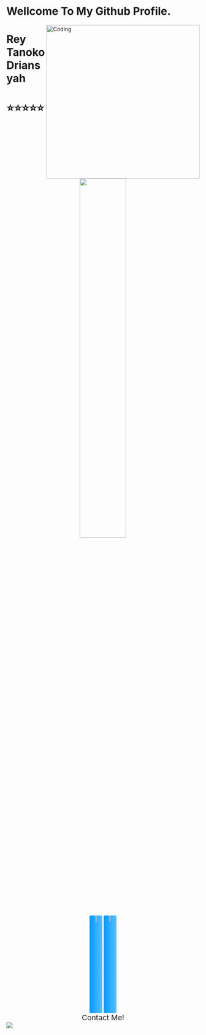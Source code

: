 # Wellcome To My Github Profile.

<img align="right" alt="Coding" width="400" src="https://github.com/Ayushparikh-code/Ayushparikh-code/blob/main/coding-freak%20(1).gif">

# Rey Tanoko Driansyah 



# ⭐⭐⭐⭐⭐



<div align="center">
  <a href="https://github.com/reytanokodrnsyhATbusinessman/developer.chrome.com"><img width="49%" height="auto" src="https://github-readme-stats.vercel.app/api/pin/?username=reytanokodrnsyhATbusinessman&repo=developer.chrome.com&theme=midnight-purple"></a>
</div>


<div align="center" style="margin-top: 2%;">
  <a href="https://www.github.com/reytanokodrnsyhATbusinessman"><img width="6.5%" height="6.5%" style="background: linear-gradient(to right, #009BFF, #5ABEFF); border-radius: 3px;" src="https://upload.wikimedia.org/wikipedia/commons/d/d7/GitHub_font_awesome.svg"></a>
  <a href="mailto:tanokoiansyah@gmail.com"><img width="6.5%" height="6.5%" style="background: linear-gradient(to right, #009BFF, #5ABEFF); border-radius: 3px;" src="https://png.pngtree.com/png-clipart/20200721/original/pngtree-gmail-logo-png-png-image_4868140.jpg"></a>
</div>



<p align="center" style="font-size: 2vw; margin-top: 0%; margin-bottom: 0%;">
  Contact Me!
</p>

<img src="https://user-images.githubusercontent.com/73097560/115834477-dbab4500-a447-11eb-908a-139a6edaec5c.gif">
